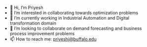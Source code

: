 - 👋 Hi, I’m Priyesh
- 👀 I’m interested in collaborating towards optimization problems
- 🌱 I’m currently working in Industrial Automation and Digital transformation domain
- 💞️ I’m looking to collaborate on demand forecasting and business process improvement problems
- 📫 How to reach me: priyeshj@buffalo.edu

<!--- 
priyeshjain94/priyeshjain94 is a ✨ special ✨ repository because its `README.md` (this file) appears on your G itHub profile.
You can click the Preview link to take a look at your changes.
--->
